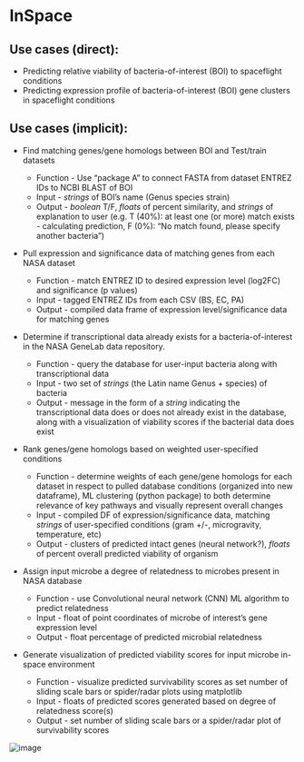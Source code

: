 # InSpace

## Use cases (direct):
* Predicting relative viability of bacteria-of-interest (BOI) to spaceflight conditions
* Predicting expression profile of bacteria-of-interest (BOI) gene clusters in spaceflight conditions 

## Use cases (implicit): 
* Find matching genes/gene homologs between BOI and Test/train datasets 
  * Function - Use “package A” to connect FASTA from dataset ENTREZ IDs to NCBI BLAST of BOI
  * Input - *strings* of BOI’s name (Genus species strain)
  * Output - *boolean* T/F, *floats* of percent similarity, and *strings* of explanation to user 
   (e.g. T (40%): at least one (or more) match exists - calculating prediction, F (0%): “No match found, please specify another bacteria”) 

* Pull expression and significance data of matching genes from each NASA dataset 
  * Function -  match ENTREZ ID to desired expression level (log2FC) and significance (p values) 
  * Input -  tagged ENTREZ IDs from each CSV (BS, EC, PA)
  * Output - compiled data frame of expression level/significance data for matching genes 

* Determine if transcriptional data already exists for a bacteria-of-interest in the NASA GeneLab data repository.
  * Function - query the database for user-input bacteria along with transcriptional data
  * Input - two set of *strings* (the Latin name Genus + species) of bacteria
  * Output - message in the form of a *string* indicating the transcriptional data does or does not already exist in the database, along with a visualization of viability scores if the bacterial data does exist

* Rank genes/gene homologs based on weighted user-specified conditions 
  * Function - determine weights of each gene/gene homologs for each dataset in respect to pulled database conditions (organized into new dataframe), ML clustering (python package) to both determine relevance of key pathways and visually represent overall changes
  * Input - compiled DF of expression/significance data, matching *strings* of user-specified conditions (gram +/-, microgravity, temperature, etc)
  * Output - clusters of predicted intact genes (neural network?), *floats* of percent overall predicted viability of organism 

* Assign input microbe a degree of relatedness to microbes present in NASA database
  * Function - use Convolutional neural network (CNN) ML algorithm to predict relatedness
  * Input - float of point coordinates of microbe of interest’s gene expression level
  * Output - float percentage of predicted microbial relatedness

* Generate visualization of predicted viability scores for input microbe in-space environment
  * Function - visualize predicted survivability scores as set number of sliding scale bars or spider/radar plots using matplotlib
  * Input - floats of predicted scores generated based on degree of relatedness score(s)
  * Output - set number of sliding scale bars or a spider/radar plot of survivability scores  

![image](https://user-images.githubusercontent.com/41084770/108634409-4df2af80-742e-11eb-85bc-301c1cf7c210.png)
